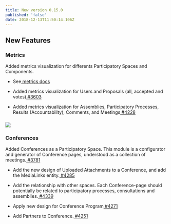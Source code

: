 ```yaml
---
title: New version 0.15.0
published: 'false'
date: 2018-12-13T11:50:14.106Z
---
```

## New Features

### **Metrics**

Added metrics visualization for differents Participatory Spaces and Components.

* See[ metrics docs](https://github.com/decidim/decidim/blob/0.15-stable/docs/advanced/metrics.md)

* Added metrics visualization for Users and Proposals (all, accepted and votes)[ #3603](https://github.com/decidim/decidim/pull/3603)

* Added metrics visualization for Assemblies, Participatory Processes, Results (Accountability), Comments, and Meetings[ #4228](https://github.com/decidim/decidim/pull/4228)

### **![](https://lh3.googleusercontent.com/Gp0d0x0ml-6V8Nl5GACRZ8mW_fYf9YTqJGNn5R65K572Wl5qiKxjrQZhodyMEw0W7CtpsZ5EeeUlklcMZbH-kny7ZiMl8rsmuhf6jlzOcmmMSVb2x9hG4_7dwbVTfOTke_KLOPvO)**

### **Conferences**

Added Conferences as a Participatory Space. This module is a configurator and generator of Conference pages, understood as a collection of meetings.[ #3781](https://github.com/decidim/decidim/pull/3781)

* Add the new design of Uploaded Attachments to a Conference, and add the MediaLinks entity.[ #4285](https://github.com/decidim/decidim/pull/4285)

* Add the relationship with other spaces. Each Conference-page should potentially be related to participatory processes, consultations and assemblies.[ #4339](https://github.com/decidim/decidim/pull/4339)

* Apply new design for Conference Program[ #4271](https://github.com/decidim/decidim/pull/4271)

* Add Partners to Conference.[ #4251](https://github.com/decidim/decidim/pull/4251)
